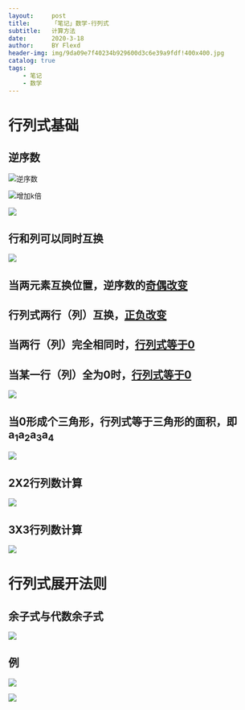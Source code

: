 ```yaml
---
layout:     post
title:      「笔记」数学-行列式
subtitle:   计算方法
date:       2020-3-18
author:     BY Flexd
header-img: img/9da09e7f40234b929600d3c6e39a9fdf!400x400.jpg
catalog: true
tags:
    - 笔记
    - 数学
---
```


# 行列式基础
## 逆序数
![逆序数](https://note.youdao.com/yws/api/personal/file/WEB928d706c230dc12c69dac4478c1e8f75?method=download&shareKey=be778dc208bd0f51abf1d853f06d54b3)

![增加k倍](https://note.youdao.com/yws/api/personal/file/WEBa709889ca89c9e26e0b902ff58ac4371?method=download&shareKey=6a80e307cac201c53b386b7a2e828fda)

![](https://note.youdao.com/yws/api/personal/file/WEB371a0780d54cb0024146632f697abd2a?method=download&shareKey=ee4f94c91e5dcfb4cc255fcc0798c6d4)

## 行和列可以同时互换
![](https://note.youdao.com/yws/api/personal/file/WEBf115fd0ba9aa5128f4ca20779dd53089?method=download&shareKey=47c02eaa9248181f3498ddc2a8865cb2)
## 当两元素互换位置，逆序数的<u>奇偶改变</u>

## 行列式两行（列）互换，<u>正负改变</u>

## 当两行（列）完全相同时，<u>行列式等于0</u>



## 当某一行（列）全为0时，<u>行列式等于0</u>

![](https://note.youdao.com/yws/api/personal/file/WEBed312b77752d5fbddcea3ef2b7a5b238?method=download&shareKey=90f2ef46908b9b6d70cbe12f34db4ce3)

## 当0形成个三角形，行列式等于三角形的面积，即a<sub>1</sub>a<sub>2</sub>a<sub>3</sub>a<sub>4</sub>

![](https://note.youdao.com/yws/api/personal/file/WEB7d0e2691545223432c08864ed89cb486?method=download&shareKey=44861c173f1f4041bcbdbc983f16c598)

## 2X2行列数计算

![](https://note.youdao.com/yws/api/personal/file/WEB0e2c951d22cc7c48694f54a824b4ffa6?method=download&shareKey=3e2c9b947663bcdfe4971f985dae0acf)

## 3X3行列数计算

![](https://note.youdao.com/yws/api/personal/file/WEBc0d081fd2682b9178e4c004eb4369c65?method=download&shareKey=39b3029437afd9dcc8c8056096ae4754)

# 行列式展开法则
## 余子式与代数余子式
![](https://note.youdao.com/yws/api/personal/file/WEB3874e487c62ebc0e9fb6a57fb87ec837?method=download&shareKey=f23e343d0d41126d2990a0bccc9c7915)

## 例
![](https://note.youdao.com/yws/api/personal/file/WEB25bf45482901b10efff3b2b6ec8c3325?method=download&shareKey=3b8e758b99c3496517e2b39be07eb59c)

![](https://note.youdao.com/yws/api/personal/file/WEBdf291263497fd07c80dcbabd4ea3ecc3?method=download&shareKey=1dda2fffac79566cd1a803637ee47368)